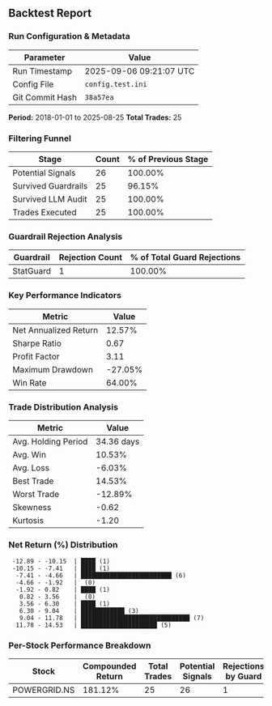 
## Backtest Report

### Run Configuration & Metadata
| Parameter | Value |
| --- | --- |
| Run Timestamp | 2025-09-06 09:21:07 UTC |
| Config File | `config.test.ini` |
| Git Commit Hash | `38a57ea` |

**Period:** 2018-01-01 to 2025-08-25
**Total Trades:** 25


### Filtering Funnel
| Stage | Count | % of Previous Stage |
| --- | --- | --- |
| Potential Signals | 26 | 100.00% |
| Survived Guardrails | 25 | 96.15% |
| Survived LLM Audit | 25 | 100.00% |
| Trades Executed | 25 | 100.00% |


### Guardrail Rejection Analysis
| Guardrail | Rejection Count | % of Total Guard Rejections |
| --- | --- | --- |
| StatGuard | 1 | 100.00% |


### Key Performance Indicators
| Metric | Value |
| --- | --- |
| Net Annualized Return | 12.57% |
| Sharpe Ratio | 0.67 |
| Profit Factor | 3.11 |
| Maximum Drawdown | -27.05% |
| Win Rate | 64.00% |

### Trade Distribution Analysis
| Metric | Value |
| --- | --- |
| Avg. Holding Period | 34.36 days |
| Avg. Win | 10.53% |
| Avg. Loss | -6.03% |
| Best Trade | 14.53% |
| Worst Trade | -12.89% |
| Skewness | -0.62 |
| Kurtosis | -1.20 |

### Net Return (%) Distribution
```
 -12.89 - -10.15  | ████ (1)
 -10.15 - -7.41   | ████ (1)
  -7.41 - -4.66   | █████████████████████████ (6)
  -4.66 - -1.92   |  (0)
  -1.92 - 0.82    | ████ (1)
   0.82 - 3.56    |  (0)
   3.56 - 6.30    | ████ (1)
   6.30 - 9.04    | ████████████ (3)
   9.04 - 11.78   | ██████████████████████████████ (7)
  11.78 - 14.53   | █████████████████████ (5)
```


### Per-Stock Performance Breakdown

| Stock | Compounded Return | Total Trades | Potential Signals | Rejections by Guard | Rejections by LLM |
|---|---|---|---|---|---|
| POWERGRID.NS | 181.12% | 25 | 26 | 1 | 0 |
